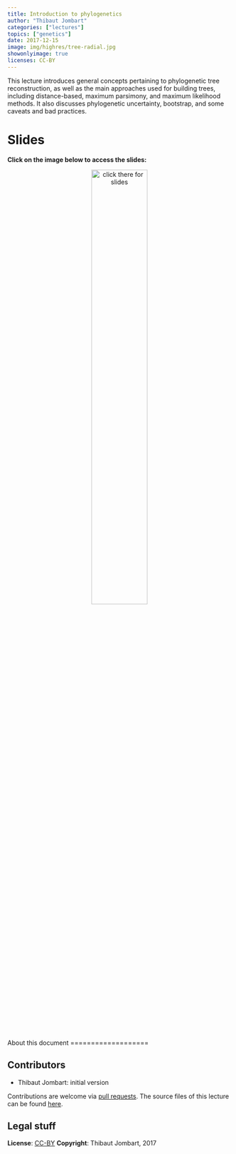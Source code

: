 ```yaml
---
title: Introduction to phylogenetics
author: "Thibaut Jombart"
categories: ["lectures"]
topics: ["genetics"]
date: 2017-12-15
image: img/highres/tree-radial.jpg
showonlyimage: true
licenses: CC-BY
---
```


This lecture introduces general concepts pertaining to phylogenetic tree
reconstruction, as well as the main approaches used for building trees,
including distance-based, maximum parsimony, and maximum likelihood
methods. It also discusses phylogenetic uncertainty, bootstrap, and some
caveats and bad practices.

Slides
======

**Click on the image below to access the slides:**

<center>
<a href="../../slides/lecture-phylogenetics/lecture-phylogenetics.pdf"><img class="gateway" src="../../img/highres/tree-radial.jpg" width="50%" alt="click there for slides" align="middle"></a>
</center>
About this document
===================

Contributors
------------

-   Thibaut Jombart: initial version

Contributions are welcome via [pull
requests](https://github.com/reconhub/learn/pulls). The source files of
this lecture can be found
[here](https://github.com/thibautjombart/lecture-phylogenetics/).

Legal stuff
-----------

**License**: [CC-BY](https://creativecommons.org/licenses/by/3.0/)
**Copyright**: Thibaut Jombart, 2017

